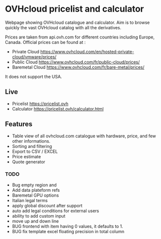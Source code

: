 # OVHcloud pricelist and calculator
Webpage showing OVHcloud catalogue and calculator.
Aim is to browse quickly the vast OVHcloud catalog with all the derivatives.

Prices are taken from api.ovh.com for different countries including Europe, Canada.
Official prices can be found at :
- Private Cloud https://www.ovhcloud.com/en/hosted-private-cloud/vmware/prices/
- Public Cloud https://www.ovhcloud.com/fr/public-cloud/prices/
- Baremetal Cloud https://www.ovhcloud.com/fr/bare-metal/prices/

It does not support the USA.

## Live
* Pricelist https://pricelist.ovh
* Calculator https://pricelist.ovh/calculator.html

## Features
* Table view of all ovhcloud.com catalogue with hardware, price, and few other informations.
* Sorting and filtering
* Export to CSV / EXCEL
* Price estimate
* Quote generator


### TODO
- Bug empty region and 
- Add data plateform refs
- Baremetal GPU options
- Italian legal terms
- apply global discount after support
- auto add legal conditions for external users
- ability to add custom input
- move up and down line
- BUG frontend with item having 0 values, it defaults to 1.
- BUG fix template excel floating precision in total column